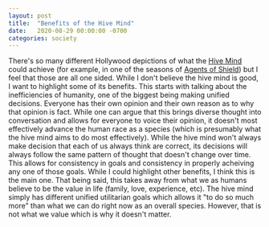 ```yaml
---
layout: post
title:  "Benefits of the Hive Mind"
date:   2020-08-29 00:00:00 -0700
categories: society
---
```

There's so many different Hollywood depictions of what the [Hive Mind][hive] could achieve (for example, in one of the seasons of [Agents of Shield][shield]) but I feel that those are all one sided. While I don't believe the hive mind is good, I want to highlight some of its benefits. This starts with talking about the inefficiencies of humanity, one of the biggest being making unified decisions. Everyone has their own opinion and their own reason as to why that opinion is fact. While one can argue that this brings diverse thought into conversation and allows for everyone to voice their opinion, it doesn't most effectively advance the human race as a species (which is presumably what the hive mind aims to do most effectively). While the hive mind won't always make decision that each of us always think are correct, its decisions will always follow the same pattern of thought that doesn't change over time. This allows for consistency in goals and consistency in properly acheiving any one of those goals. While I could highlight other benefits, I think this is the main one. That being said, this takes away from what we as humans believe to be the value in life (family, love, experience, etc). The hive mind simply has different unified utilitarian goals which allows it "to do so much more" than what we can do right now as an overall species. However, that is not what we value which is why it doesn't matter.

[hive]: https://en.wikipedia.org/wiki/Hive_mind
[shield]: https://en.wikipedia.org/wiki/Agents_of_S.H.I.E.L.D.